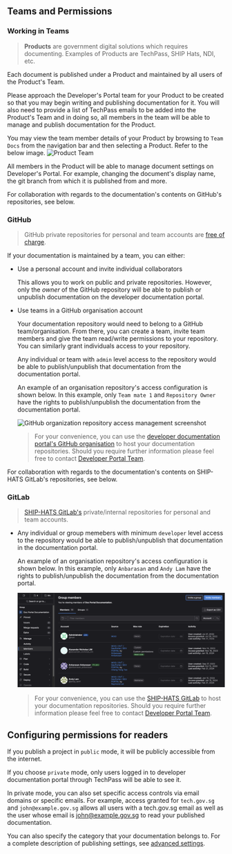 ## Teams and Permissions
<!-- todo: add a segment about Product Teams -->

### Working in Teams

> **Products** are government digital solutions which requires documenting. Examples of Products are TechPass, SHIP Hats, NDI, etc. 

Each document is published under a Product and maintained by all users of the Product's Team. 

Please approach the Developer's Portal team for your Product to be created so that you may begin writing and publishing documentation for it. You will also need to provide a list of TechPass emails to be added into the Product's Team and in doing so, all members in the team will be able to manage and publish documentation for the Product.

You may view the team member details of your Product by browsing to `Team Docs` from the navigation bar and then selecting a Product. Refer to the below image.
![Product Team](../assets/new-publishing/product-team.png)

All members in the Product will be able to manage document settings on Developer's Portal. For example, changing the document's display name, the git branch from which it is published from and more.

For collaboration with regards to the documentation's contents on GitHub's repositories, see below.
### GitHub

> GitHub private repositories for personal and team accounts are [free of charge](https://github.com/pricing).

If your documentation is maintained by a team, you can either:

- Use a personal account and invite individual collaborators

  This allows you to work on public and private repositories. However, only the _owner_ of the GitHub repository will be able to publish
  or unpublish documentation on the developer documentation portal.

- Use teams in a GitHub organisation account

  Your documentation repository would need to belong to a GitHub team/organisation. From there, you can create a team, invite team members and give the team
  read/write permissions to your repository. You can similarly grant individuals access to your repository.

  Any individual or team with `admin` level access to the repository would be able to publish/unpublish that documentation from the documentation portal.

  An example of an organisation repository's access configuration is shown below. In this example, only `Team mate 1` and `Repository Owner` have the rights to publish/unpublish the documentation from the documentation portal.

  ![GitHub organization repository access management screenshot](../assets/github_org_repo_access.png)

  > For your convenience, you can use the [developer documentation portal's GitHub organisation](https://github.com/sg-developer-portal) to host your documentation repositories.
  > Should you require further information please feel free to contact [Developer Portal Team](https://t.me/+2UFSzS6404ozNjA9).

For collaboration with regards to the documentation's contents on SHIP-HATS GitLab's repositories, see below.
### GitLab

> [SHIP-HATS GitLab's](https://sgts.gitlab-dedicated.com/) private/internal repositories for personal and team accounts.

- Any individual or group memebers with minimum `developer` level access to the repository would be able to publish/unpublish that documentation in the documentation portal.

  An example of an organisation repository's access configuration is shown below. In this example, only `Anbarasan` and `Andy Lam` have the rights to publish/unpublish the documentation from the documentation portal.

  ![GitLab group members repository access management screenshot](../assets/gitlab_group_repo_access.png)

  > For your convenience, you can use the [SHIP-HATS GitLab](https://sgts.gitlab-dedicated.com/) to host your documentation repositories.
  > Should you require further information please feel free to contact [Developer Portal Team](https://t.me/+2UFSzS6404ozNjA9).

## Configuring permissions for readers

If you publish a project in `public` mode, it will be publicly accessible from the internet.

If you choose `private` mode, only users logged in to developer documentation portal through TechPass will be able to see it. 

In private mode, you can also set specific access controls via email domains or specific emails. For example, access granted for `tech.gov.sg` and `john@example.gov.sg` allows all users with a tech.gov.sg email as well as the user whose email is john@example.gov.sg to read your published documentation.

You can also specify the category that your documentation belongs to. For a complete description of publishing settings, see [advanced settings](advanced/publishing-settings).
